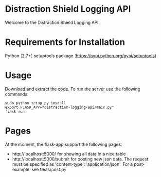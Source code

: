 # Distraction Shield Logging API
Welcome to the Distraction Shield Logging API

Requirements for Installation
============
Python (2.7+)
setuptools package (https://pypi.python.org/pypi/setuptools)

Usage
============
Download and extract the code. To run the server use the following commands:
```
sudo python setup.py install
export FLASK_APP="distraction-logging-api/main.py"
flask run
```

Pages
===========
At the moment, the flask-app support the following pages:
- http://localhost:5000/ for showing all data in a nice table
- http://localhost:5000/submit for posting new json data. The request must be specified as 'content-type': 'application/json'. For a post-example: see tests/post.py
